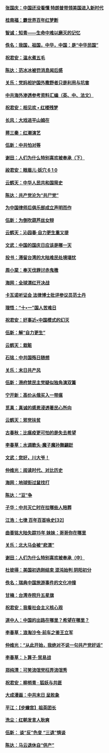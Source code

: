 #### [张国庆：中国还没看懂 特朗普带领美国进入新时代](../pages/nsc993/n10764224.md?t=10060631) 

#### [桂南福：霸世界百年红梦断](../pages/nsc993/n10762380.md?t=10060631) 

#### [智诚：知青——生命中难以磨灭的记忆](../pages/nsc993/n10762372.md?t=10060631) 

#### [佚名：我国，祖国，中华，中国：是“中华民国”](../pages/nsc993/n10762366.md?t=10060631) 

#### [祝君安：温水煮五毛](../pages/nsc993/n10762362.md?t=10060631) 

#### [陈达：范冰冰被罚消息闻后感](../pages/nsc993/n10760142.md?t=10060631) 

#### [关乐：党妈袒护国外撒野者只是利用与坑害](../pages/nsc993/n10760019.md?t=10060631) 

#### [中共海外渗透参考资料汇编（英、中、法文）](../pages/nsc993/n10756055.md?t=10060631) 

#### [祝君安：相见欢  •  红楼残梦](../pages/nsc993/n10757542.md?t=10060631) 

#### [长风：大戏进平山姆在](../pages/nsc993/n10757155.md?t=10060631) 

#### [蒋三秦：红潮演艺](../pages/nsc993/n10756736.md?t=10060631) 

#### [伍新：中共怕对等](../pages/nsc993/n10754812.md?t=10060631) 

#### [谢田：人们为什么特别喜欢被奉承（下）](../pages/nsc993/n10755072.md?t=10060631) 

#### [祋君安：眼眉儿‧妖穴 6 1 0](../pages/nsc993/n10754802.md?t=10060631) 

#### [云鹤天：中华人民共和国简史](../pages/nsc993/n10753546.md?t=10060631) 

#### [陈达：共产党沦为“共尸党”](../pages/nsc993/n10753506.md?t=10060631) 

#### [为中国律师后俱乐部成立声明而作](../pages/nsc993/n10753359.md?t=10060631) 

#### [伍新：为倒吹葫芦丝女辩](../pages/nsc993/n10753300.md?t=10060631) 

#### [云鹤天：沁园春‧自力更生重又提](../pages/nsc993/n10752681.md?t=10060631) 

#### [文武：中国的国庆日应该是哪一天](../pages/nsc993/n10752564.md?t=10060631) 

#### [投书：滞留台湾的大陆难民处境堪忧](../pages/nsc993/n10751122.md?t=10060631) 

#### [周小棠：奉天伐罪讨赤鬼檄](../pages/nsc993/n10749279.md?t=10060631) 

#### [海网：全球漂红开决战](../pages/nsc993/n10747774.md?t=10060631) 

#### [卡瓦诺听证会 法律博士批评参议员范士丹](../pages/nsc993/n10748504.md?t=10060631) 

#### [理悟：“十•一”国人苦难日](../pages/nsc993/n10747763.md?t=10060631) 

#### [祝君安：好事近•中国模式的幻灭](../pages/nsc993/n10747755.md?t=10060631) 

#### [伍新：解“自力更生”](../pages/nsc993/n10747744.md?t=10060631) 

#### [云鹤天：栽赃](../pages/nsc993/n10747735.md?t=10060631) 

#### [石铭：中共国殇日随想](../pages/nsc993/n10747202.md?t=10060631) 

#### [关乐：末日共产风](../pages/nsc993/n10745398.md?t=10060631) 

#### [伍新：港府禁民主党疑似独角演双簧](../pages/nsc993/n10745393.md?t=10060631) 

#### [宁开新：高价从俄买入一带瘟](../pages/nsc993/n10745381.md?t=10060631) 

#### [觅真：真诚的感恩浸透著民心所向](../pages/nsc993/n10746220.md?t=10060631) 

#### [云鹤天：邪党扶贫](../pages/nsc993/n10745370.md?t=10060631) 

#### [古春秋：比瘟疫更可怕的是失去希望](../pages/nsc993/n10745352.md?t=10060631) 

#### [李春草：水调歌头‧魔子魔孙舞翩跹](../pages/nsc993/n10744963.md?t=10060631) 

#### [文武：您好，川大爷！](../pages/nsc993/n10739572.md?t=10060631) 

#### [仲维光：阅读时代、对比历史](../pages/nsc993/n10744494.md?t=10060631) 

#### [海网：地球街过鼠找打](../pages/nsc993/n10741404.md?t=10060631) 

#### [陈达：“豆”争](../pages/nsc993/n10741375.md?t=10060631) 

#### [子华：中共灭亡时在拉哪些人陪葬](../pages/nsc993/n10741320.md?t=10060631) 

#### [江浩：七律 百年百首咏史[32]](../pages/nsc993/n10741179.md?t=10060631) 

#### [曲善铭大陆失踪15年 妹妹：哥哥你在哪里](../pages/nsc993/n10738770.md?t=10060631) 

#### [关乐：北大马会被“悲漂”](../pages/nsc993/n10739482.md?t=10060631) 

#### [谢田：人们为什么特别喜欢被奉承（中）](../pages/nsc993/n10736705.md?t=10060631) 

#### [杜彼得：美国初选刚结束 混沌始判 阴阳初分](../pages/nsc993/n10734882.md?t=10060631) 

#### [佚名：瑞典中国旅游事件的文化冲撞](../pages/nsc993/n10731914.md?t=10060631) 

#### [甘楠：台湾寺院升五星旗](../pages/nsc993/n10731868.md?t=10060631) 

#### [祝君安：我看社会主义核心观](../pages/nsc993/n10731861.md?t=10060631) 

#### [道中人：中国的出路在哪里？希望在哪里？](../pages/nsc993/n10730399.md?t=10060631) 

#### [李春草：浪淘沙令‧前车之鉴王立军](../pages/nsc993/n10730200.md?t=10060631) 

#### [仲维光：“从此开始，我绝对不说一句共产党好话”](../pages/nsc993/n10722208.md?t=10060631) 

#### [李春草：卜算子·贸易战](../pages/nsc993/n10726893.md?t=10060631) 

#### [郑纯清：可笑流氓党枉弄流氓秀](../pages/nsc993/n10726849.md?t=10060631) 

#### [祝君安：柳梢青 · 狐妖与共匪](../pages/nsc993/n10726825.md?t=10060631) 

#### [大成漫画：中共末日 呈败象](../pages/nsc993/n10726516.md?t=10060631) 

#### [平江：【步蟾宫】祖英团长](../pages/nsc993/n10724876.md?t=10060631) 

#### [洗尘：红朝发言人耿爽](../pages/nsc993/n10724862.md?t=10060631) 

#### [伍新： 谈“反”色变 “三退”惧谈](../pages/nsc993/n10724842.md?t=10060631) 

#### [陈达：马云退休自“供产”](../pages/nsc993/n10723027.md?t=10060631) 

